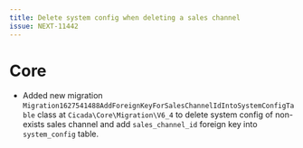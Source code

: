 ```yaml
---
title: Delete system config when deleting a sales channel
issue: NEXT-11442
---
```

# Core
* Added new migration `Migration1627541488AddForeignKeyForSalesChannelIdIntoSystemConfigTable` class at `Cicada\Core\Migration\V6_4` to delete system config of non-exists sales channel and add `sales_channel_id` foreign key into `system_config` table.
